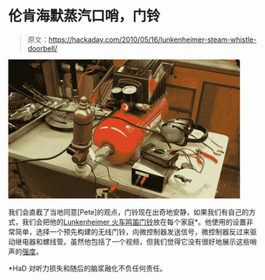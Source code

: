 # 伦肯海默蒸汽口哨，门铃

> 原文：<https://hackaday.com/2010/05/16/lunkenheimer-steam-whistle-doorbell/>

![](img/8bdcd2f014a74b6e8055819285f58612.png "Needs more doorbell!")

我们会直截了当地同意[Pete]的观点，门铃现在出奇地安静，如果我们有自己的方式，我们会把他的[Lunkenheimer 火车鸣笛门铃](http://petemills.blogspot.com/2010/05/train-whistle-doorbell.html)放在每个家庭*。他使用的设置非常简单，选择一个预先构建的无线门铃，向微控制器发送信号，微控制器反过来驱动继电器和螺线管。虽然他包括了一个视频，但我们觉得它没有很好地展示这些哨声的[强度](http://www.youtube.com/watch?v=A0hl8W3RF5c)。

*HaD 对听力损失和随后的脑浆融化不负任何责任。